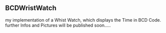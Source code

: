 ## BCDWristWatch

my implementation of a Whist Watch, which displays the Time in BCD Code.
further Infos and Pictures will be published soon.....
